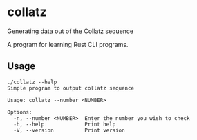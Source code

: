 # collatz
Generating data out of the Collatz sequence

A program for learning Rust CLI programs.

## Usage
```shell
./collatz --help
Simple program to output collatz sequence

Usage: collatz --number <NUMBER>

Options:
  -n, --number <NUMBER>  Enter the number you wish to check
  -h, --help             Print help
  -V, --version          Print version
```